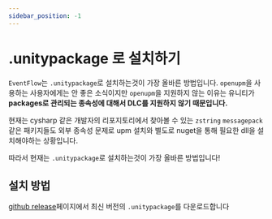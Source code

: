 ```yaml
---
sidebar_position: -1
---
```

 
# .unitypackage 로 설치하기

`EventFlow`는 `.unitypackage`로 설치하는것이 가장 올바른 방법입니다. `openupm`을 사용하는 사용자에게는 안 좋은 소식이지만 
`openupm`을 지원하지 않는 이유는 유니티가 **packages로 관리되는 종속성에 대해서 DLC를 지원하지 않기 때문입니다.**

현재는 cysharp 같은 개발자의 리포지토리에서 찾아볼 수 있는 `zstring` `messagepack` 같은 패키지들도 외부 종속성 문제로
upm 설치와 별도로 nuget을 통해 필요한 dll을 설치해야하는 상황입니다.

따라서 현재는 `.unitypackage`로 설치하는것이 가장 올바른 방법입니다!

## 설치 방법

[github release](https://github.com/shlifedev/event-flow/releases/)페이지에서 최신 버전의 `.unitypackage`를 다운로드합니다